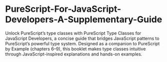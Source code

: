 # PureScript-For-JavaScript-Developers-A-Supplementary-Guide
Unlock PureScript’s type classes with PureScript Type Classes for JavaScript Developers, a concise guide that bridges JavaScript patterns to PureScript’s powerful type system. Designed as a companion to PureScript by Example (chapters 6–9), this booklet makes type classes intuitive through JavaScript-inspired explanations and hands-on examples. 

